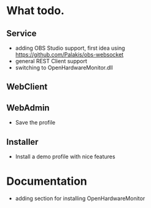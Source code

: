 # What todo.



## Service

- adding OBS Studio support, first idea using https://github.com/Palakis/obs-websocket
- general REST Client support
- switching to OpenHardwareMonitor.dll 

## WebClient



## WebAdmin

- Save the profile

## Installer

- Install a demo profile with nice features

# Documentation

- adding section for installing OpenHardwareMonitor